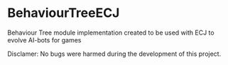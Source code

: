 # BehaviourTreeECJ
Behaviour Tree module implementation created to be used with ECJ to evolve AI-bots for games



Disclamer: No bugs were harmed during the development of this project.